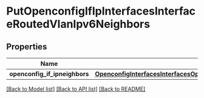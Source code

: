 # PutOpenconfigIfIpInterfacesInterfaceRoutedVlanIpv6Neighbors

## Properties
Name | Type | Description | Notes
------------ | ------------- | ------------- | -------------
**openconfig_if_ipneighbors** | [**OpenconfigInterfacesInterfacesOpenconfiginterfacesinterfacesSubinterfacesOpenconfigifipipv4Neighbors**](OpenconfigInterfacesInterfacesOpenconfiginterfacesinterfacesSubinterfacesOpenconfigifipipv4Neighbors.md) |  | [optional] 

[[Back to Model list]](../README.md#documentation-for-models) [[Back to API list]](../README.md#documentation-for-api-endpoints) [[Back to README]](../README.md)


